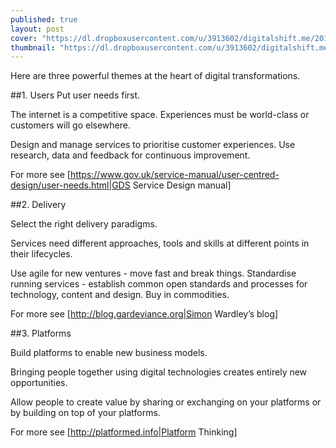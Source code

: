 ```yaml
---
published: true
layout: post
cover: "https://dl.dropboxusercontent.com/u/3913602/digitalshift.me/2014-11-26/Bees-1600-250.jpg"
thumbnail: "https://dl.dropboxusercontent.com/u/3913602/digitalshift.me/2014-11-26/Bees-200-125.jpg"
---
```

Here are three powerful themes at the heart of digital transformations.

##1. Users
Put user needs first. 

The internet is a competitive space. Experiences must be world-class or customers will go elsewhere. 

Design and manage services to prioritise customer experiences. Use research, data and feedback for continuous improvement.

For more see [https://www.gov.uk/service-manual/user-centred-design/user-needs.html|GDS Service Design manual]

##2. Delivery

Select the right delivery paradigms.

Services need different approaches, tools and skills at different points in their lifecycles. 

Use agile for new ventures - move fast and break things. Standardise running services - establish common open standards and processes for technology, content and design. Buy in commodities.

For more see [http://blog.gardeviance.org|Simon Wardley’s blog]

##3. Platforms

Build platforms to enable new business models.

Bringing people together using digital technologies creates entirely new opportunities.

Allow people to create value by sharing or exchanging on your platforms or by building on top of your platforms. 

For more see [http://platformed.info|Platform Thinking]
